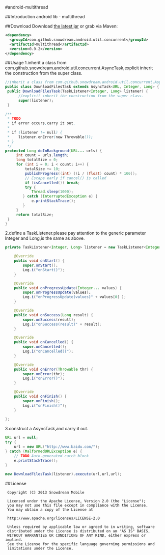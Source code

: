 #android-multithread

##Introduction
android lib - multithread

##Download
Download [the latest jar][1] or grab via Maven:

```xml
<dependency>
  <groupId>com.github.snowdream.android.util.concurrent</groupId>
  <artifactId>multithread</artifactId>
  <version>0.0.2</version>
</dependency>
```

##Usage
1.inherit a class from com.github.snowdream.android.util.concurrent.AsyncTask,explicit inherit the construction from the super class.

```java
//inherit a class from com.github.snowdream.android.util.concurrent.AsyncTask
public class DownloadFilesTask extends AsyncTask<URL, Integer, Long> {
 public DownloadFilesTask(TaskListener<Integer, Long> listener) {
      //explicit inherit the construction from the super class.
      super(listener);
 }
       
/**
 * TODO 
 * if error occurs,carry it out.
 * 
 * if (listener != null) {
 *    listener.onError(new Throwable());
 * }
 */
protected Long doInBackground(URL... urls) {
     int count = urls.length;
     long totalSize = 0;
     for (int i = 0; i < count; i++) {
         totalSize += 10;
         publishProgress((int) ((i / (float) count) * 100));
         // Escape early if cancel() is called
         if (isCancelled()) break;
         try {
            Thread.sleep(1000);
        } catch (InterruptedException e) {
            e.printStackTrace();
        }
     }
     return totalSize;
 }
}
```

2.define a TaskListener.please pay attention to the generic parameter Integer and Long,is the same as above.
```java
private TaskListener<Integer, Long> listener = new TaskListener<Integer, Long>(){

    @Override
    public void onStart() {
        super.onStart();
        Log.i("onStart()");
    }

    @Override
    public void onProgressUpdate(Integer... values) {
        super.onProgressUpdate(values);
        Log.i("onProgressUpdate(values)" + values[0] );
    }

    @Override
    public void onSuccess(Long result) {
        super.onSuccess(result);
        Log.i("onSuccess(result)" + result);
    }

    @Override
    public void onCancelled() {
        super.onCancelled();
        Log.i("onCancelled()");
    }

    @Override
    public void onError(Throwable thr) {
        super.onError(thr);
        Log.i("onError()");
    }

    @Override
    public void onFinish() {
        super.onFinish();
        Log.i("onFinish()");
    }
	    
};
```

3.construct a AsyncTask,and carry it out.   
```java
URL url = null;
try {
    url = new URL("http://www.baidu.com/");
} catch (MalformedURLException e) {
    // TODO Auto-generated catch block
    e.printStackTrace();
}
        
new DownloadFilesTask(listener).execute(url,url,url);
```

##License
```
 Copyright (C) 2013 Snowdream Mobile
  
 Licensed under the Apache License, Version 2.0 (the "License");
 you may not use this file except in compliance with the License.
 You may obtain a copy of the License at
  
 http://www.apache.org/licenses/LICENSE-2.0
  
 Unless required by applicable law or agreed to in writing, software
 distributed under the License is distributed on an "AS IS" BASIS,
 WITHOUT WARRANTIES OR CONDITIONS OF ANY KIND, either express or implied.
 See the License for the specific language governing permissions and
 limitations under the License.
```

[1]:https://oss.sonatype.org/content/groups/public/com/github/snowdream/android/util/multithread/0.0.2/multithread-0.0.2.jar
